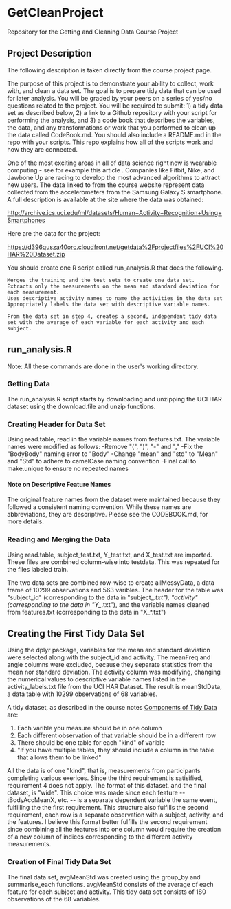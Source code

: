 # GetCleanProject
Repository for the Getting and Cleaning Data Course Project

## Project Description
The following description is taken directly from the course project page.

The purpose of this project is to demonstrate your ability to collect, work with, and clean a data set. The goal is to prepare tidy data that can be used for later analysis. You will be graded by your peers on a series of yes/no questions related to the project. You will be required to submit: 1) a tidy data set as described below, 2) a link to a Github repository with your script for performing the analysis, and 3) a code book that describes the variables, the data, and any transformations or work that you performed to clean up the data called CodeBook.md. You should also include a README.md in the repo with your scripts. This repo explains how all of the scripts work and how they are connected. 

One of the most exciting areas in all of data science right now is wearable computing - see for example this article . Companies like Fitbit, Nike, and Jawbone Up are racing to develop the most advanced algorithms to attract new users. The data linked to from the course website represent data collected from the accelerometers from the Samsung Galaxy S smartphone. A full description is available at the site where the data was obtained:

http://archive.ics.uci.edu/ml/datasets/Human+Activity+Recognition+Using+Smartphones

Here are the data for the project:

https://d396qusza40orc.cloudfront.net/getdata%2Fprojectfiles%2FUCI%20HAR%20Dataset.zip

 You should create one R script called run_analysis.R that does the following. 

    Merges the training and the test sets to create one data set.
    Extracts only the measurements on the mean and standard deviation for each measurement. 
    Uses descriptive activity names to name the activities in the data set
    Appropriately labels the data set with descriptive variable names. 

    From the data set in step 4, creates a second, independent tidy data set with the average of each variable for each activity and each subject.


## run_analysis.R
Note: All these commands are done in the user's working directory.

### Getting Data
The run_analysis.R script starts by downloading and unzipping the UCI HAR dataset using the download.file and unzip functions. 

### Creating Header for Data Set
Using read.table, read in the variable names from features.txt. The variable names were modified as follows:
-Remove "(", ")", "-" and ","
-Fix the "BodyBody" naming error to "Body"
-Change "mean" and "std" to "Mean" and "Std" to adhere to camelCase naming convention
-Final call to make.unique to ensure no repeated names

#### Note on Descriptive Feature Names
The original feature names from the dataset were maintained because they followed a consistent naming convention. While these names are abbreviations, they are descriptive. Please see the CODEBOOK.md, for more details.

### Reading and Merging the Data
Using read.table, subject_test.txt, Y_test.txt, and X_test.txt are imported. These files are combined column-wise into testdata. This was repeated for the files labeled train.

The two data sets are combined row-wise to create allMessyData, a data frame of 10299 observations and 563 varibles. The header for the table was "subject_id" (corresponding to the data in "subject_*.txt"), "activity" (corresponding to the data in "Y_*.txt"), and the variable names cleaned from features.txt (corresponding to the data in "X_*.txt")

## Creating the First Tidy Data Set

Using the dplyr package, variables for the mean and standard deviation were selected along with the subject_id and activity. The meanFreq and angle columns were excluded, because they separate statistics from the mean nor standard deviation. The activity column was modifying, changing the numerical values to descriptive variable names listed in the activity_labels.txt file from the UCI HAR Dataset. The result is meanStdData, a data table with 10299 observations of 68 variables. 

A tidy dataset, as described in the course notes [Components of Tidy Data](https://d396qusza40orc.cloudfront.net/getdata/lecture_slides/01_03_componentsOfTidyData.pdf) are:
1. Each varible you measure should be in one column
2. Each different observation of that variable should be in a different row
3. There should be one table for each "kind" of varible
4. "If you have multiple tables, they should include a column in the table that allows them to be linked"

All the data is of one "kind", that is, measurements from participants completing various exerices. Since the third requirement is satisified, requirement 4 does not apply. The format of this dataset, and the final dataset, is "wide". This choice was made since each feature -- tBodyAccMeanX, etc. -- is a separate dependent variable the same event, fulfilling the the first requirement. This structure also fulfills the second requirement, each row is a separate observation with a subject, activity, and the features. I believe this format better fulfills the second requirement since combining all the features into one column would require the creation of a new column of indices corresponding to the different activity measurements.

### Creation of Final Tidy Data Set
The final data set, avgMeanStd was created using the group_by and summarise_each functions. avgMeanStd consists of the average of each feature for each subject and activity. This tidy data set consists of 180 observations of the 68 variables.